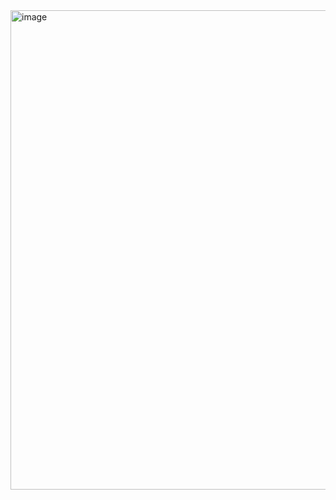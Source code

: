 <img width="767" alt="image" src="https://user-images.githubusercontent.com/113409861/236699867-09109b6c-5045-4eb5-b3f8-b39133eb7451.png">
